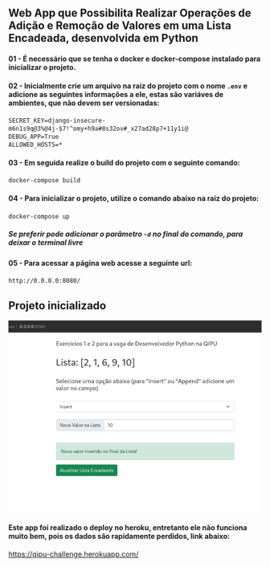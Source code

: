 ## Web App que Possibilita Realizar Operações de Adição e Remoção de Valores em uma Lista Encadeada, desenvolvida em Python

#### 01 - É necessário que se tenha o docker e docker-compose instalado para inicializar o projeto.

#### 02 - Inicialmente crie um arquivo na raiz do projeto com o nome ``` .env ``` e adicione as seguintes informações a ele, estas são variáves de ambientes, que não devem ser versionadas:
```
SECRET_KEY=django-insecure-m6n1s9q@3%@4j-$7!^omy+h9a#8s32ov#_x27ad28p7+11y1i@
DEBUG_APP=True
ALLOWED_HOSTS=*
```

#### 03 - Em seguida realize o build do projeto com o seguinte comando:
```
docker-compose build
```

#### 04 - Para inicializar o projeto, utilize o comando abaixo na raiz do projeto:
```
docker-compose up
```
##### Se preferir pode adicionar o parâmetro ```-d``` no final do comando, para deixar o terminal livre

#### 05 - Para acessar a página web acesse a seguinte url:
```
http://0.0.0.0:8080/
```

## Projeto inicializado

<img src="https://github.com/luisgs7/Qipu-job-challenge/blob/main/screen/qipu.png">

#### Este app foi realizado o deploy no heroku, entretanto ele não funciona muito bem, pois os dados são rapidamente perdidos, link abaixo:
https://qipu-challenge.herokuapp.com/
